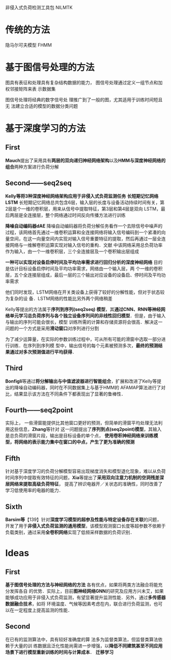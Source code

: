 非侵入式负荷检测工具包 NILMTK

# 传统的方法
隐马尔可夫模型 FHMM

# 基于图信号处理的方法
图具有表征和处理具有复杂结构数据的能力， 图信号处理通过定义一组节点和加权邻接矩阵来表 示数据集

图信号处理将经典的数字信号处 理推广到了一般的图，尤其适用于训练时间短且无 法建立合适的模型的数据分类问题

# 基于深度学习的方法
## First
**Mauch**提出了采用具有**两层的双向递归神经网络架构**以及**HMM与深度神经网络的组合**两种方案进行负荷分解

## Second——seq2seq
**Kelly等将3种深度神经网络架构应用于非侵入式负荷监测任务**
**长短期记忆网络LSTM**
长短期记忆网络总共包含6层，输入层的长度与设备活动持续时间有关，第2层是个一维的卷积层，用来从信号中提取特征，第3层和第4层是双向 LSTM，最后两层是全连接层，整个网络通过时间反向传播方法进行训练

**降噪自动编码器dAE**
降噪自动编码器将负荷分解任务看作一个去除信号中噪声的过程，该网络首先通过一维卷积运算和全连接网络将输入信号编码到一个紧凑的向量空间，在这一向量空间内实现对输入信号重要特征的提取，然后再通过一层全连接网络与一维解卷积运算实现对输入信号的重构．文献 中该网络采用总负荷功率作为输入，由一个一维卷积层，三个全连接层及一个卷积输出层组成

**一种可以实现对设备启停时间及平均功率需求进行回归分析的深度神经网络**
目的是估计目标设备启停时间及平均功率需求，网络由一个输入层，两 个一维的卷积层，五个全连接层组成，最后一层的三个输出对应设备的设备启、停时间及平均功率需求

他们同时发现，LSTM网络在开关类设备上获得了较好的分解性能，但对于状态较为复杂的设 备．LSTM网络的性能比另外两个网络稍差

Kelly等提出的方法属于**序列到序列(seq2seq) 模型**，其**通过CNN、RNN等神经网络单元学习总负荷序列与各个独立设备序列间的非线性回归模型**．但是，由于输入与输出的序列可能会很长，模型 训练所需的计算和存储资源将会很高．解决这一问题的一个方式是采用**滑动窗口**对序列进行分割

为了减少运算量，在实际的参数训练过程中，可从所有可能的滑窗中选取一部分进行训练．在序列到序列模 型中，输出信号的每个元素被预测多次，**最终的预测结果通过对多次预测值进行平均获得**．

## Third 
**Bonfigli**等通过**将分解输出与中值滤波器进行智能组合**，扩展和改进了Kelly等提出的降噪自动编码器，同时在不同数据集上与基于HMM的 AFAMAP算法进行了对比，结果显示该方法在不同条件下都表现出了显著的鲁棒性．

## Fourth——seq2point
实际上， 一些滑窗能提供比其他窗口更好的预测，但简单的滑窗平均处理无法利用这些信息，**Zhang**等针对 这一问题提出了**序列到点(seq2point)模型**，其输入是总负荷的滑窗片段，输出是目标设备的单个点， **使用卷积神经网络来训练模型，将网络的表示能力集中在窗口的中点，产生了更为准确的预测**

## Fifth
针对基于深度学习的负荷分解模型容易出现梯度消失和模型退化现象，难以从负荷时间序列中提取有效特征的问题，**Xia**等提出了**采用双向注意力机制的空洞残差深层网络来提取高级负荷特征**， 提高了辨识电器开／关状态的准确性，同时改善了学习低使用率的电器的能力．

## Sixth
**Barsim等**【139】针对**深度学习模型的超参及性能与特定设备存在关联**的问题，开发了用于**非侵入式负荷监测的通用模型**，该模型观测窗口长度等超参数不依赖于负载类别，通过采用**全卷积网络**实现了低频采样数据的负荷识别．

# Ideas
## First 
**基于图信号处理的方法与神经网络的方法** 各有优点，如果将两类方法融合将能充分发挥各自 的优势．实际上，目前**图神经网络GNN**的研究及应用方兴未艾，如果能够成功应用于非侵入式负荷监测，有望显著提升监测性能．另外，通过**多传感器数据融合技术**，如将 环境温度、气候等因素考虑在内，联合进行负荷监测，也可以在一定程度上提高监测的性能．

## Second 
在已有的监测算法中，具有较好准确度的算 法多为监督类算法，但监督类算法依赖于大量的训 练数据且泛化性能尚需进一步增强，以**降低不同建筑甚至不同应用场景下进行模型重新训练的时间与计算成本**． **迁移学习**